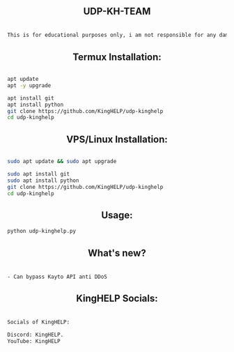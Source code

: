 <div align="center">
    <h2><p> UDP-KH-TEAM </p></h1>
</div>

```bash

This is for educational purposes only, i am not responsible for any damage you cause, use it at your own risk!

```

<div align="center">
    <h2> <b>Termux Installation:</b> </h1>
</div>

```bash

apt update
apt -y upgrade 

apt install git
apt install python
git clone https://github.com/KingHELP/udp-kinghelp
cd udp-kinghelp


```
<div align="center">
    <h2> <b>VPS/Linux Installation:</b> </h1>
</div>

```bash

sudo apt update && sudo apt upgrade

sudo apt install git
sudo apt install python
git clone https://github.com/KingHELP/udp-kinghelp
cd udp-kinghelp

```
<div align="center">
    <h2> <b>Usage:</b> </h1>
</div>

```bash
python udp-kinghelp.py
```
<div align="center">
    <h2><p>What's new?</p></h1>
</div>

```bash

- Can bypass Kayto API anti DDoS
```
<div align="center">
    <h2><p>KingHELP Socials:</p></h1>
</div>

```bash

Socials of KingHELP:

Discord: KingHELP.
YouTube: KingHELP
```
